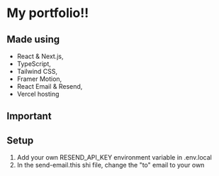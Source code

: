 
# My portfolio!!

## Made using
-  React & Next.js, 
- TypeScript, 
- Tailwind CSS, 
- Framer Motion, 
- React Email & Resend, 
- Vercel hosting
## Important

## Setup

1. Add your own RESEND_API_KEY environment variable in .env.local
2. In the send-email.this shi file, change the "to" email to your own 
